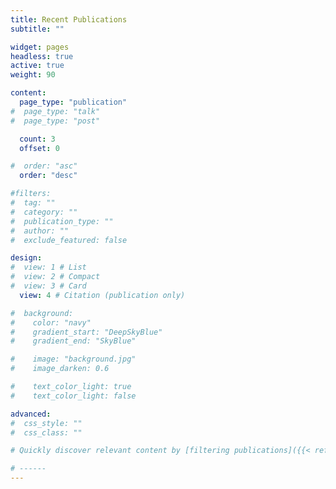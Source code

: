 ```yaml
---
title: Recent Publications
subtitle: ""

widget: pages
headless: true
active: true
weight: 90

content:
  page_type: "publication"
#  page_type: "talk"
#  page_type: "post"

  count: 3
  offset: 0

#  order: "asc"
  order: "desc"

#filters:
#  tag: ""
#  category: ""
#  publication_type: ""
#  author: ""
#  exclude_featured: false

design:
#  view: 1 # List
#  view: 2 # Compact
#  view: 3 # Card
  view: 4 # Citation (publication only)

#  background:
#    color: "navy"
#    gradient_start: "DeepSkyBlue"
#    gradient_end: "SkyBlue"

#    image: "background.jpg"
#    image_darken: 0.6

#    text_color_light: true
#    text_color_light: false

advanced:
#  css_style: ""
#  css_class: ""

# Quickly discover relevant content by [filtering publications]({{< ref "/publication/_index.md" >}}).

# ------
---
```

